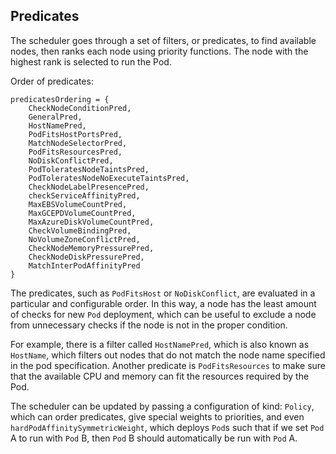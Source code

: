 ## Predicates

The scheduler goes through a set of filters, or predicates, to find available nodes, then ranks each node using priority functions. The node with the highest rank is selected to run the Pod. 


Order of predicates:
```
predicatesOrdering = {
    CheckNodeConditionPred, 
    GeneralPred, 
    HostNamePred, 
    PodFitsHostPortsPred,
    MatchNodeSelectorPred, 
    PodFitsResourcesPred, 
    NoDiskConflictPred,
    PodToleratesNodeTaintsPred, 
    PodToleratesNodeNoExecuteTaintsPred,
    CheckNodeLabelPresencePred, 
    checkServiceAffinityPred,
    MaxEBSVolumeCountPred, 
    MaxGCEPDVolumeCountPred,
    MaxAzureDiskVolumeCountPred, 
    CheckVolumeBindingPred,
    NoVolumeZoneConflictPred, 
    CheckNodeMemoryPressurePred,
    CheckNodeDiskPressurePred, 
    MatchInterPodAffinityPred
}
```

The predicates, such as `PodFitsHost` or `NoDiskConflict`, are evaluated in a particular and configurable order. In this way, a node has the least amount of checks for new `Pod` deployment, which can be useful to exclude a node from unnecessary checks if the node is not in the proper condition. 

For example, there is a filter called `HostNamePred`, which is also known as `HostName`, which filters out nodes that do not match the node name specified in the pod specification. Another predicate is `PodFitsResources` to make sure that the available CPU and memory can fit the resources required by the Pod. 

The scheduler can be updated by passing a configuration of kind: `Policy`, which can order predicates, give special weights to priorities, and even `hardPodAffinitySymmetricWeight`, which deploys `Pod`s such that if we set `Pod` A to run with `Pod` B, then `Pod` B should automatically be run with `Pod` A.